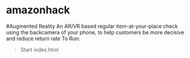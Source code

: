# amazonhack

#Augmented Reality
An AR/VR based regular item-at-your-place check using the backcamera of your phone, to help customers be more decisive and reduce
return rate
To Run:
> Start index.html
